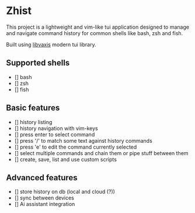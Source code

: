 # Zhist

This project is a lightweight and vim-like tui application designed 
to manage and navigate command history for common shells like bash, zsh and fish.

Built using [libvaxis](https://github.com/rockorager/libvaxis) modern tui library.

## Supported shells

- [] bash
- [] zsh
- [] fish

## Basic features

- [] history listing
- [] history navigation with vim-keys
- [] press enter to select command
- [] press '/' to match some text against history commands
- [] press 'e' to edit the command currently selected
- [] select multiple commands and chain them or pipe stuff between them
- [] create, save, list and use custom scripts

## Advanced features

- [] store history on db (local and cloud (?))
- [] sync between devices
- [] Ai assistant integration
